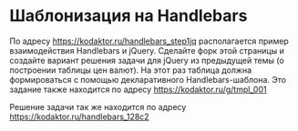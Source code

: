 # Шаблонизация на Handlebars

По адресу  https://kodaktor.ru/handlebars_step1jq располагается пример взаимодействия Handlebars и jQuery. Сделайте форк этой страницы и создайте вариант решения задачи для jQuery из предыдущей темы (о построении таблицы цен валют). На этот раз таблица должна формироваться с помощью декларативного Handlebars-шаблона. Это задание также находится по адресу https://kodaktor.ru/g/tmpl_001

Решение задачи так же находится по адресу https://kodaktor.ru/handlebars_128c2